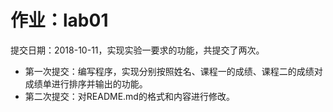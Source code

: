 # 作业：lab01
提交日期：2018-10-11，实现实验一要求的功能，共提交了两次。<br>
* 第一次提交：编写程序，实现分别按照姓名、课程一的成绩、课程二的成绩对成绩单进行排序并输出的功能。<br>
* 第二次提交：对README.md的格式和内容进行修改。<br>
